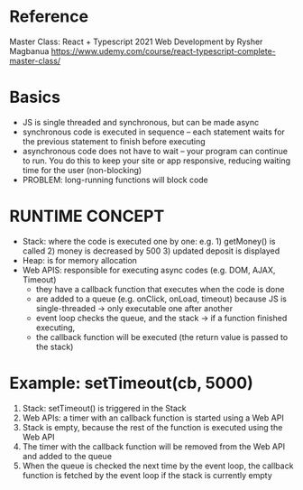 # Reference
Master Class: React + Typescript 2021 Web Development by Rysher Magbanua
https://www.udemy.com/course/react-typescript-complete-master-class/

# Basics
* JS is single threaded and synchronous, but can be made async
* synchronous code is executed in sequence – each statement waits for the previous statement to finish before executing
* asynchronous code does not have to wait – your program can continue to run. You do this to keep your site or app
  responsive, reducing waiting time for the user (non-blocking)
* PROBLEM: long-running functions will block code

# RUNTIME CONCEPT

* Stack: where the code is executed one by one: e.g. 1) getMoney() is called 2) money is decreased by 500 3) updated
  deposit is displayed
* Heap: is for memory allocation
* Web APIS: responsible for executing async codes (e.g. DOM, AJAX, Timeout)
    * they have a callback function that executes when the code is done
    * are added to a queue (e.g. onClick, onLoad, timeout) because JS is single-threaded -> only executable one after
      another
    * event loop checks the queue, and the stack -> if a function finished executing,
    * the callback function will be executed (the return value is passed to the stack)

# Example: setTimeout(cb, 5000)
1) Stack: setTimeout() is triggered in the Stack
2) Web APIs: a timer with an callback function is started using a Web API
3) Stack is empty, because the rest of the function is executed using the Web API
4) The timer with the callback function will be removed from the Web API and added to the queue
5) When the queue is checked the next time by the event loop, the callback function is fetched by the event loop if the
   stack is currently empty
